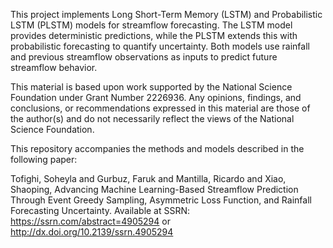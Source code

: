 This project implements Long Short-Term Memory (LSTM) and Probabilistic LSTM (PLSTM) models for streamflow forecasting. The LSTM model provides deterministic predictions, while the PLSTM extends this with probabilistic forecasting to quantify uncertainty. Both models use rainfall and previous streamflow observations as inputs to predict future streamflow behavior.

This material is based upon work supported by the National Science Foundation under Grant Number 2226936. Any opinions, findings, and conclusions, or recommendations expressed in this material are those of the author(s) and do not necessarily reflect the views of the National Science Foundation.

This repository accompanies the methods and models described in the following paper: 

Tofighi, Soheyla and Gurbuz, Faruk and Mantilla, Ricardo and Xiao, Shaoping, Advancing Machine Learning-Based Streamflow Prediction Through Event Greedy Sampling, Asymmetric Loss Function, and Rainfall Forecasting Uncertainty. Available at SSRN: https://ssrn.com/abstract=4905294 or http://dx.doi.org/10.2139/ssrn.4905294
